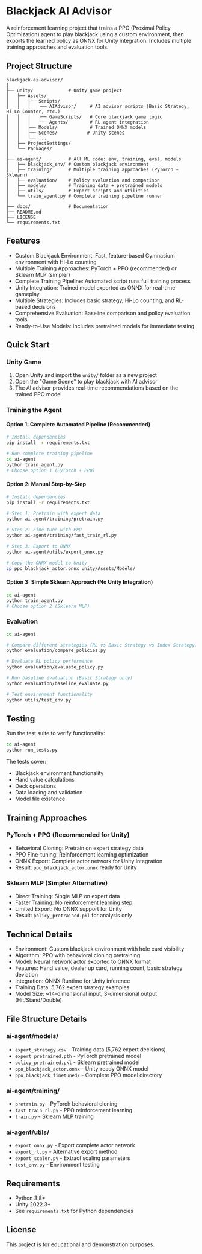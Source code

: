 # Blackjack AI Advisor

A reinforcement learning project that trains a PPO (Proximal Policy Optimization) agent to play blackjack using a custom environment, then exports the learned policy as ONNX for Unity integration. Includes multiple training approaches and evaluation tools.

## Project Structure

```
blackjack-ai-advisor/
│
├── unity/             # Unity game project
│   ├── Assets/
│   │   ├── Scripts/
│   │   │   ├── AIAdvisor/     # AI advisor scripts (Basic Strategy, Hi-Lo Counter, etc.)
│   │   │   ├── GameScripts/   # Core blackjack game logic
│   │   │   └── Agents/        # RL agent integration
│   │   ├── Models/            # Trained ONNX models
│   │   ├── Scenes/           # Unity scenes
│   │   └── ...
│   ├── ProjectSettings/
│   └── Packages/
│
├── ai-agent/          # All ML code: env, training, eval, models 
│   ├── blackjack_env/ # Custom blackjack environment
│   ├── training/      # Multiple training approaches (PyTorch + Sklearn)
│   ├── evaluation/    # Policy evaluation and comparison
│   ├── models/        # Training data + pretrained models
│   ├── utils/         # Export scripts and utilities
│   └── train_agent.py # Complete training pipeline runner
│
├── docs/              # Documentation
├── README.md
├── LICENSE
└── requirements.txt
```

## Features

- Custom Blackjack Environment: Fast, feature-based Gymnasium environment with Hi-Lo counting
- Multiple Training Approaches: PyTorch + PPO (recommended) or Sklearn MLP (simpler)
- Complete Training Pipeline: Automated script runs full training process
- Unity Integration: Trained model exported as ONNX for real-time gameplay
- Multiple Strategies: Includes basic strategy, Hi-Lo counting, and RL-based decisions
- Comprehensive Evaluation: Baseline comparison and policy evaluation tools
- Ready-to-Use Models: Includes pretrained models for immediate testing

## Quick Start

### Unity Game
1. Open Unity and import the `unity/` folder as a new project
2. Open the "Game Scene" to play blackjack with AI advisor
3. The AI advisor provides real-time recommendations based on the trained PPO model

### Training the Agent

#### Option 1: Complete Automated Pipeline (Recommended)
```bash
# Install dependencies
pip install -r requirements.txt

# Run complete training pipeline
cd ai-agent
python train_agent.py
# Choose option 1 (PyTorch + PPO)
```

#### Option 2: Manual Step-by-Step
```bash
# Install dependencies
pip install -r requirements.txt

# Step 1: Pretrain with expert data
python ai-agent/training/pretrain.py

# Step 2: Fine-tune with PPO
python ai-agent/training/fast_train_rl.py

# Step 3: Export to ONNX
python ai-agent/utils/export_onnx.py

# Copy the ONNX model to Unity
cp ppo_blackjack_actor.onnx unity/Assets/Models/
```

#### Option 3: Simple Sklearn Approach (No Unity Integration)
```bash
cd ai-agent
python train_agent.py
# Choose option 2 (Sklearn MLP)
```

### Evaluation
```bash
cd ai-agent

# Compare different strategies (RL vs Basic Strategy vs Index Strategy)
python evaluation/compare_policies.py

# Evaluate RL policy performance
python evaluation/evaluate_policy.py

# Run baseline evaluation (Basic Strategy only)
python evaluation/baseline_evaluate.py

# Test environment functionality
python utils/test_env.py
```

## Testing

Run the test suite to verify functionality:

```bash
cd ai-agent
python run_tests.py
```

The tests cover:
- Blackjack environment functionality
- Hand value calculations
- Deck operations
- Data loading and validation
- Model file existence

## Training Approaches

### PyTorch + PPO (Recommended for Unity)
- Behavioral Cloning: Pretrain on expert strategy data
- PPO Fine-tuning: Reinforcement learning optimization
- ONNX Export: Complete actor network for Unity integration
- Result: `ppo_blackjack_actor.onnx` ready for Unity

### Sklearn MLP (Simpler Alternative)
- Direct Training: Single MLP on expert data
- Faster Training: No reinforcement learning step
- Limited Export: No ONNX support for Unity
- Result: `policy_pretrained.pkl` for analysis only

## Technical Details

- Environment: Custom blackjack environment with hole card visibility
- Algorithm: PPO with behavioral cloning pretraining
- Model: Neural network actor exported to ONNX format
- Features: Hand value, dealer up card, running count, basic strategy deviation
- Integration: ONNX Runtime for Unity inference
- Training Data: 5,762 expert strategy examples
- Model Size: ~14-dimensional input, 3-dimensional output (Hit/Stand/Double)

## File Structure Details

### ai-agent/models/
- `expert_strategy.csv` - Training data (5,762 expert decisions)
- `expert_pretrained.pth` - PyTorch pretrained model
- `policy_pretrained.pkl` - Sklearn pretrained model
- `ppo_blackjack_actor.onnx` - Unity-ready ONNX model
- `ppo_blackjack_finetuned/` - Complete PPO model directory

### ai-agent/training/
- `pretrain.py` - PyTorch behavioral cloning
- `fast_train_rl.py` - PPO reinforcement learning
- `train.py` - Sklearn MLP training

### ai-agent/utils/
- `export_onnx.py` - Export complete actor network
- `export_rl.py` - Alternative export method
- `export_scaler.py` - Extract scaling parameters
- `test_env.py` - Environment testing

## Requirements

- Python 3.8+
- Unity 2022.3+
- See `requirements.txt` for Python dependencies

## License

This project is for educational and demonstration purposes.

